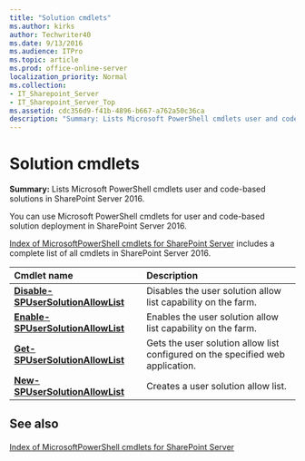 ```yaml
---
title: "Solution cmdlets"
ms.author: kirks
author: Techwriter40
ms.date: 9/13/2016
ms.audience: ITPro
ms.topic: article
ms.prod: office-online-server
localization_priority: Normal
ms.collection:
- IT_Sharepoint_Server
- IT_Sharepoint_Server_Top
ms.assetid: cdc356d9-f41b-4896-b667-a762a50c36ca
description: "Summary: Lists Microsoft PowerShell cmdlets user and code-based solutions in SharePoint Server 2016."
---
```


# Solution cmdlets

 **Summary:** Lists Microsoft PowerShell cmdlets user and code-based solutions in SharePoint Server 2016. 
  
You can use Microsoft PowerShell cmdlets for user and code-based solution deployment in SharePoint Server 2016.
  
[Index of MicrosoftPowerShell cmdlets for SharePoint Server](../../../docs-conceptual/sharepoint-server/index-of-microsoftpowershell-cmdlets.md) includes a complete list of all cmdlets in SharePoint Server 2016. 
  
|**Cmdlet name**|**Description**|
|:-----|:-----|
|**[Disable-SPUserSolutionAllowList](disable-spusersolutionallowlist.md)** <br/> |Disables the user solution allow list capability on the farm.  <br/> |
|**[Enable-SPUserSolutionAllowList](enable-spusersolutionallowlist.md)** <br/> |Enables the user solution allow list capability on the farm.  <br/> |
|**[Get-SPUserSolutionAllowList](get-spusersolutionallowlist.md)** <br/> |Gets the user solution allow list configured on the specified web application.  <br/> |
|**[New-SPUserSolutionAllowList](new-spusersolutionallowlist.md)** <br/> |Creates a user solution allow list.  <br/> |
   
## See also

#### 

[Index of MicrosoftPowerShell cmdlets for SharePoint Server](../../../docs-conceptual/sharepoint-server/index-of-microsoftpowershell-cmdlets.md)

